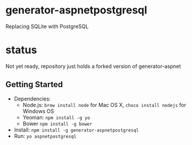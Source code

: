 # generator-aspnetpostgresql

Replacing SQLite with PostgreSQL

# status

Not yet ready, repository just holds a forked version of generator-aspnet

## Getting Started

- Dependencies:
    - Node.js: `brew install node` for Mac OS X, `choco install nodejs` for Windows OS
    - Yeoman: `npm install -g yo`
    - Bower `npm install -g bower`
- Install: `npm install -g generator-aspnetpostgresql`
- Run: `yo aspnetpostgresql`

